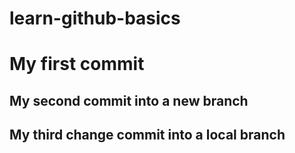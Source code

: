 # learn-github-basics

# My first commit
## My second commit into a new branch

## My third change commit into a local branch
